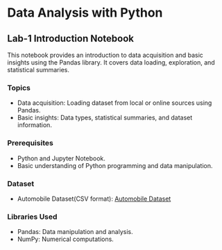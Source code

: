 # **Data Analysis with Python**
## **Lab-1 Introduction Notebook**
This notebook provides an introduction to data acquisition and basic insights using the Pandas library. It covers data loading, exploration, and statistical summaries.

### Topics
- Data acquisition: Loading dataset from local or online sources using Pandas.
- Basic insights: Data types, statistical summaries, and dataset information.

### Prerequisites
- Python and Jupyter Notebook.
- Basic understanding of Python programming and data manipulation.

### Dataset
- Automobile Dataset(CSV format): [Automobile Dataset](https://archive.ics.uci.edu/ml/machine-learning-databases/autos/imports-85.data)

### Libraries Used
- Pandas: Data manipulation and analysis.
- NumPy: Numerical computations.
